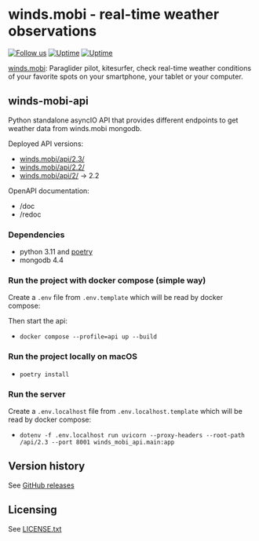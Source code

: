 winds.mobi - real-time weather observations
===========================================

[![Follow us](https://img.shields.io/badge/facebook-follow_us-blue)](https://www.facebook.com/WindsMobi/)
[![Uptime](https://img.shields.io/uptimerobot/ratio/m792621614-9a09b39a1095a00ab7aac360?label=API%202.3)](https://stats.uptimerobot.com/O7N31cA8n)
[![Uptime](https://img.shields.io/uptimerobot/ratio/m792621629-aaab2977ec491689ac7775c6?label=API%202.2)](https://stats.uptimerobot.com/O7N31cA8n)

[winds.mobi](http://winds.mobi): Paraglider pilot, kitesurfer, check real-time weather conditions of your favorite spots
on your smartphone, your tablet or your computer.

winds-mobi-api
--------------------

Python standalone asyncIO API that provides different endpoints to get weather data from winds.mobi mongodb.

Deployed API versions:
- [winds.mobi/api/2.3/](https://winds.mobi/api/2.3/doc)
- [winds.mobi/api/2.2/](https://winds.mobi/api/2.2/doc)
- [winds.mobi/api/2/](https://winds.mobi/api/2/doc) -> 2.2

OpenAPI documentation:
- /doc
- /redoc

### Dependencies

- python 3.11 and [poetry](https://python-poetry.org) 
- mongodb 4.4

### Run the project with docker compose (simple way)

Create a `.env` file from `.env.template` which will be read by docker compose:

Then start the api:

- `docker compose --profile=api up --build`

### Run the project locally on macOS

- `poetry install`

### Run the server

Create a `.env.localhost` file from `.env.localhost.template` which will be read by docker compose:

- `dotenv -f .env.localhost run uvicorn --proxy-headers --root-path /api/2.3 --port 8001 winds_mobi_api.main:app`

Version history
---------------

See [GitHub releases](https://github.com/winds-mobi/winds-mobi-api/releases)

Licensing
---------

See [LICENSE.txt](LICENSE.txt)
